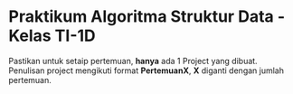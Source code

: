 # Praktikum Algoritma Struktur Data - Kelas TI-1D

Pastikan untuk setaip pertemuan, **hanya** ada 1 Project yang dibuat.
Penulisan project mengikuti format **PertemuanX**,   **X** diganti dengan jumlah pertemuan.
